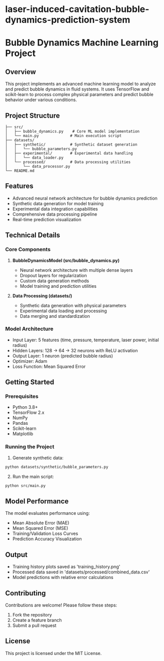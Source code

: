 # laser-induced-cavitation-bubble-dynamics-prediction-system
# Bubble Dynamics Machine Learning Project

## Overview
This project implements an advanced machine learning model to analyze and predict bubble dynamics in fluid systems. It uses TensorFlow and scikit-learn to process complex physical parameters and predict bubble behavior under various conditions.

## Project Structure
```
├── src/
│   ├── bubble_dynamics.py    # Core ML model implementation
│   └── main.py              # Main execution script
├── datasets/
│   ├── synthetic/           # Synthetic dataset generation
│   │   └── bubble_parameters.py
│   ├── experimental/        # Experimental data handling
│   │   └── data_loader.py
│   └── processed/           # Data processing utilities
│       └── data_processor.py
└── README.md
```

## Features
- Advanced neural network architecture for bubble dynamics prediction
- Synthetic data generation for model training
- Experimental data integration capabilities
- Comprehensive data processing pipeline
- Real-time prediction visualization

## Technical Details

### Core Components
1. **BubbleDynamicsModel (src/bubble_dynamics.py)**
   - Neural network architecture with multiple dense layers
   - Dropout layers for regularization
   - Custom data generation methods
   - Model training and prediction utilities

2. **Data Processing (datasets/)**
   - Synthetic data generation with physical parameters
   - Experimental data loading and processing
   - Data merging and standardization

### Model Architecture
- Input Layer: 5 features (time, pressure, temperature, laser power, initial radius)
- Hidden Layers: 128 → 64 → 32 neurons with ReLU activation
- Output Layer: 1 neuron (predicted bubble radius)
- Optimizer: Adam
- Loss Function: Mean Squared Error

## Getting Started

### Prerequisites
- Python 3.8+
- TensorFlow 2.x
- NumPy
- Pandas
- Scikit-learn
- Matplotlib

### Running the Project
1. Generate synthetic data:
```bash
python datasets/synthetic/bubble_parameters.py
```

2. Run the main script:
```bash
python src/main.py
```

## Model Performance
The model evaluates performance using:
- Mean Absolute Error (MAE)
- Mean Squared Error (MSE)
- Training/Validation Loss Curves
- Prediction Accuracy Visualization

## Output
- Training history plots saved as 'training_history.png'
- Processed data saved in 'datasets/processed/combined_data.csv'
- Model predictions with relative error calculations

## Contributing
Contributions are welcome! Please follow these steps:
1. Fork the repository
2. Create a feature branch
3. Submit a pull request

## License
This project is licensed under the MIT License.
